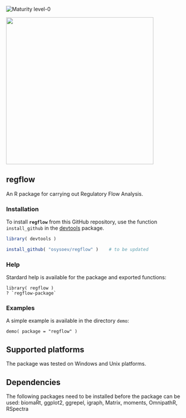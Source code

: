 ![Maturity level-0](https://img.shields.io/badge/Maturity%20Level-ML--0-red) 

<img
    src="https://github.com/osysoev/regflux/blob/main/R/RFAname.png"
    width="400">

## regflow

An R package for carrying out Regulatory Flow Analysis.


### Installation

To install **`regflow`** from this GitHub repository, 
use the function `install_github` in the 
[devtools](https://cran.r-project.org/package=devtools) package. 

```R
library( devtools )

install_github( "osysoev/regflow" )    # to be updated
```


### Help

Stardard help is available for the package and exported functions:
```
library( regflow )
? `regflow-package`
```


### Examples

A simple example is available in the directory `demo`: 
```
demo( package = "regflow" )
```

## Supported platforms

The package was tested on Windows and Unix platforms.

## Dependencies

The following packages need to be installed before the package can be used: biomaRt, ggplot2, ggrepel, igraph, Matrix, moments, OmnipathR, RSpectra